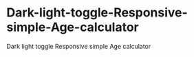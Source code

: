 # Dark-light-toggle-Responsive-simple-Age-calculator
Dark light toggle  Responsive simple Age calculator
